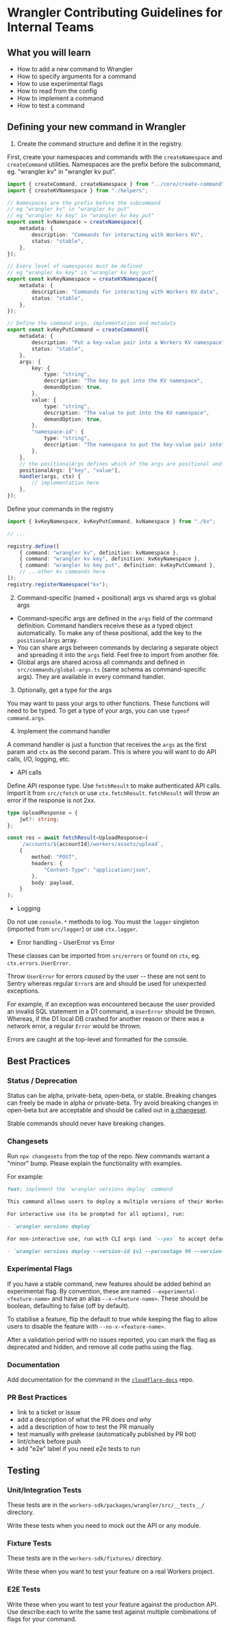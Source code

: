 # Wrangler Contributing Guidelines for Internal Teams

## What you will learn

- How to add a new command to Wrangler
- How to specify arguments for a command
- How to use experimental flags
- How to read from the config
- How to implement a command
- How to test a command

## Defining your new command in Wrangler

1. Create the command structure and define it in the registry.

First, create your namespaces and commands with the `createNamespace` and `createCommand` utilities. Namespaces are the prefix before the subcommand, eg. "wrangler kv" in "wrangler kv put".

```ts
import { createCommand, createNamespace } from "../core/create-command";
import { createKVNamespace } from "./helpers";

// Namespaces are the prefix before the subcommand
// eg "wrangler kv" in "wrangler kv put"
// eg "wrangler kv key" in "wrangler kv key put"
export const kvNamespace = createNamespace({
	metadata: {
		description: "Commands for interacting with Workers KV",
		status: "stable",
	},
});

// Every level of namespaces must be defined
// eg "wrangler kv key" in "wrangler kv key put"
export const kvKeyNamespace = createKVNamespace({
	metadata: {
		description: "Commands for interacting with Workers KV data",
		status: "stable",
	},
});

// Define the command args, implementation and metadata
export const kvKeyPutCommand = createCommand({
	metadata: {
		description: "Put a key-value pair into a Workers KV namespace",
		status: "stable",
	},
	args: {
		key: {
			type: "string",
			description: "The key to put into the KV namespace",
			demandOption: true,
		},
		value: {
			type: "string",
			description: "The value to put into the KV namespace",
			demandOption: true,
		},
		"namespace-id": {
			type: "string",
			description: "The namespace to put the key-value pair into",
		},
	},
	// the positionalArgs defines which of the args are positional and in what order
	positionalArgs: ["key", "value"],
	handler(args, ctx) {
		// implementation here
	},
});
```

Define your commands in the registry

```ts
import { kvKeyNamespace, kvKeyPutCommand, kvNamespace } from "./kv";

// ...

registry.define([
	{ command: "wrangler kv", definition: kvNamespace },
	{ command: "wrangler kv key", definition: kvKeyNamespace },
	{ command: "wrangler kv key put", definition: kvKeyPutCommand },
	// ...other kv commands here
]);
registry.registerNamespace("kv");
```

2. Command-specific (named + positional) args vs shared args vs global args

- Command-specific args are defined in the `args` field of the command definition. Command handlers receive these as a typed object automatically. To make any of these positional, add the key to the `positionalArgs` array.
- You can share args between commands by declaring a separate object and spreading it into the `args` field. Feel free to import from another file.
- Global args are shared across all commands and defined in `src/commands/global-args.ts` (same schema as command-specific args). They are available in every command handler.

3. Optionally, get a type for the args

You may want to pass your args to other functions. These functions will need to be typed. To get a type of your args, you can use `typeof command.args`.

4. Implement the command handler

A command handler is just a function that receives the `args` as the first param and `ctx` as the second param. This is where you will want to do API calls, I/O, logging, etc.

- API calls

Define API response type. Use `fetchResult` to make authenticated API calls. Import it from `src/cfetch` or use `ctx.fetchResult`. `fetchResult` will throw an error if the response is not 2xx.

```ts
type UploadResponse = {
	jwt?: string;
};

const res = await fetchResult<UploadResponse>(
	`/accounts/${accountId}/workers/assets/upload`,
	{
		method: "POST",
		headers: {
			"Content-Type": "application/json",
		},
		body: payload,
	}
);
```

- Logging

Do not use `console.*` methods to log. You must the `logger` singleton (imported from `src/logger`) or use `ctx.logger`.

- Error handling - UserError vs Error

These classes can be imported from `src/errors` or found on `ctx`, eg. `ctx.errors.UserError`.

Throw `UserError` for errors _caused_ by the user -- these are not sent to Sentry whereas regular `Error`s are and should be used for unexpected exceptions.

For example, if an exception was encountered because the user provided an invalid SQL statement in a D1 command, a `UserError` should be thrown. Whereas, if the D1 local DB crashed for another reason or there was a network error, a regular `Error` would be thrown.

Errors are caught at the top-level and formatted for the console.

## Best Practices

### Status / Deprecation

Status can be alpha, private-beta, open-beta, or stable. Breaking changes can freely be made in alpha or private-beta. Try avoid breaking changes in open-beta but are acceptable and should be called out in [a changeset](../../CONTRIBUTING.md#Changesets).

Stable commands should never have breaking changes.

### Changesets

Run `npx changesets` from the top of the repo. New commands warrant a "minor" bump. Please explain the functionality with examples.

For example:

```md
feat: implement the `wrangler versions deploy` command

This command allows users to deploy a multiple versions of their Worker.

For interactive use (to be prompted for all options), run:

- `wrangler versions deploy`

For non-interactive use, run with CLI args (and `--yes` to accept defaults):

- `wrangler versions deploy --version-id $v1 --percentage 90 --version-id $v2 --percentage 10 --yes`
```

### Experimental Flags

If you have a stable command, new features should be added behind an experimental flag. By convention, these are named `--experimental-<feature-name>` and have an alias `--x-<feature-name>`. These should be boolean, defaulting to false (off by default).

To stabilise a feature, flip the default to true while keeping the flag to allow users to disable the feature with `--no-x-<feature-name>`.

After a validation period with no issues reported, you can mark the flag as deprecated and hidden, and remove all code paths using the flag.

### Documentation

Add documentation for the command in the [`cloudflare-docs`](https://github.com/cloudflare/cloudflare-docs) repo.

### PR Best Practices

- link to a ticket or issue
- add a description of what the PR does _and why_
- add a description of how to test the PR manually
- test manually with prelease (automatically published by PR bot)
- lint/check before push
- add "e2e" label if you need e2e tests to run

## Testing

### Unit/Integration Tests

These tests are in the `workers-sdk/packages/wrangler/src/__tests__/` directory.

Write these tests when you need to mock out the API or any module.

### Fixture Tests

These tests are in the `workers-sdk/fixtures/` directory.

Write these when you want to test your feature on a real Workers project.

### E2E Tests

Write these when you want to test your feature against the production API. Use describe.each to write the same test against multiple combinations of flags for your command.

